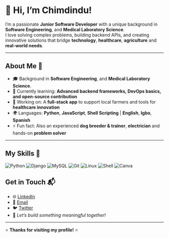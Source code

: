 # 👋 Hi, I’m Chimdindu!  


I’m a passionate **Junior Software Developer** with a unique background in **Software Engineering**, and **Medical Laboratory Science**.  
I love solving complex problems, building backend APIs, and creating innovative solutions that bridge **technology**, **healthcare**, **agriculture** and **real-world needs**.  

---

## About Me 🚀

- 🎓 Background in **Software Engineering**, and **Medical Laboratory Science**.
- 🌱 Currently learning: **Advanced backend frameworks, DevOps basics, and open-source contribution**
- 🔭 Working on: A **full-stack app** to support local farmers and tools for **healthcare innovation**
- 🌍 Languages: **Python**, **JavaScript**, **Shell Scripting** | **English**, **Igbo**, **Spanish**
- ⚡ Fun fact: Also an experienced **dog breeder & trainer**, **electrician** and hands-on **problem solver**

---

## My Skills 🧠


![Python](https://img.shields.io/badge/-Python-3776AB?style=flat-square&logo=python&logoColor=white)
![Django](https://img.shields.io/badge/-Django-092E20?style=flat-square&logo=django&logoColor=white)
![MySQL](https://img.shields.io/badge/-MySQL-4479A1?style=flat-square&logo=mysql&logoColor=white)
![Git](https://img.shields.io/badge/-Git-F05032?style=flat-square&logo=git&logoColor=white)
![Linux](https://img.shields.io/badge/-Linux-FCC624?style=flat-square&logo=linux&logoColor=black)
![Shell](https://img.shields.io/badge/-Shell-4EAA25?style=flat-square&logo=gnu-bash&logoColor=white)
![Canva](https://img.shields.io/badge/Canva-%2300C4CC.svg?style=for-the-badge&logo=Canva&logoColor=white)

## Get in Touch 📬

- 🌐 [LinkedIn](https://www.linkedin.com/in/chimdindudreamboat)
- 📧 [Email](enechimdindu@gmail.com)
- 🐦 [Twitter](https://x.com/Dreamboat_Jeric)
- 🌱 *Let’s build something meaningful together!*

---

⭐️ **Thanks for visiting my profile!** ⭐️
